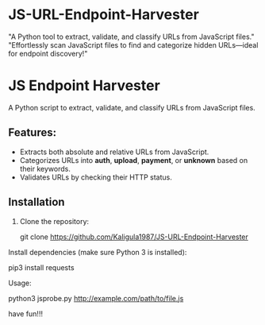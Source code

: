 # JS-URL-Endpoint-Harvester
"A Python tool to extract, validate, and classify URLs from JavaScript files."  "Effortlessly scan JavaScript files to find and categorize hidden URLs—ideal for endpoint discovery!"



# JS Endpoint Harvester

A Python script to extract, validate, and classify URLs from JavaScript files.

## Features:
- Extracts both absolute and relative URLs from JavaScript.
- Categorizes URLs into **auth**, **upload**, **payment**, or **unknown** based on their keywords.
- Validates URLs by checking their HTTP status.

## Installation

1. Clone the repository:
  
   git clone https://github.com/Kaligula1987/JS-URL-Endpoint-Harvester



Install dependencies (make sure Python 3 is installed):


pip3 install requests

Usage:


python3 jsprobe.py http://example.com/path/to/file.js     


have fun!!!
